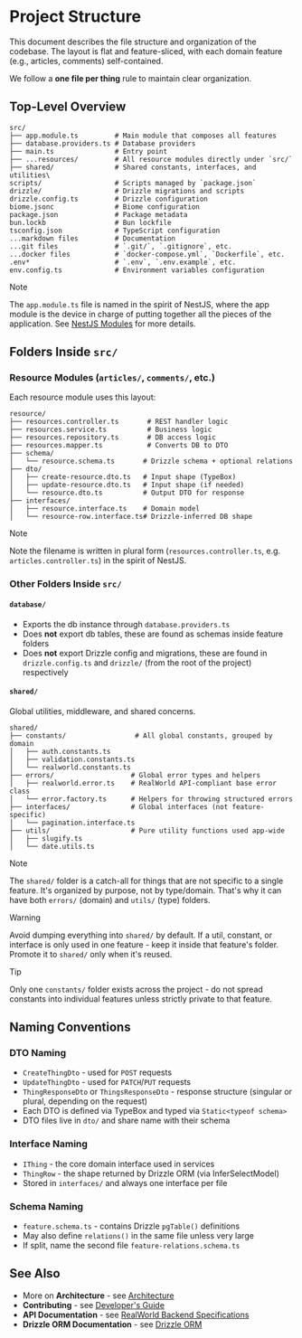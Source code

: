 # Project Structure

This document describes the file structure and organization of the codebase. The layout is flat and feature-sliced, with each domain feature (e.g., articles, comments) self-contained.

We follow a **one file per thing** rule to maintain clear organization.

## Top-Level Overview

```plaintext
src/
├── app.module.ts         # Main module that composes all features
├── database.providers.ts # Database providers
├── main.ts               # Entry point
├── ...resources/         # All resource modules directly under `src/`
├── shared/               # Shared constants, interfaces, and utilities\
scripts/                  # Scripts managed by `package.json`
drizzle/                  # Drizzle migrations and scripts
drizzle.config.ts         # Drizzle configuration
biome.jsonc               # Biome configuration
package.json              # Package metadata
bun.lockb                 # Bun lockfile
tsconfig.json             # TypeScript configuration
...markdown files         # Documentation
...git files              # `.git/`, `.gitignore`, etc.
...docker files           # `docker-compose.yml`, `Dockerfile`, etc.
.env*                     # `.env`, `.env.example`, etc.
env.config.ts             # Environment variables configuration
```

> [!NOTE]
> The `app.module.ts` file is named in the spirit of NestJS, where the app module is the device in charge of putting together all the pieces of the application. See [NestJS Modules](https://docs.nestjs.com/modules) for more details.

## Folders Inside `src/`

### Resource Modules (`articles/`, `comments/`, etc.)

Each resource module uses this layout:

```plaintext
resource/
├── resources.controller.ts       # REST handler logic
├── resources.service.ts          # Business logic
├── resources.repository.ts       # DB access logic
├── resources.mapper.ts           # Converts DB to DTO
├── schema/
│   └── resource.schema.ts       # Drizzle schema + optional relations
├── dto/
│   ├── create-resource.dto.ts   # Input shape (TypeBox)
│   ├── update-resource.dto.ts   # Input shape (if needed)
│   └── resource.dto.ts          # Output DTO for response
├── interfaces/
│   ├── resource.interface.ts    # Domain model
│   └── resource-row.interface.ts# Drizzle-inferred DB shape
```

> [!NOTE]
> Note the filename is written in plural form (`resources.controller.ts`, e.g. `articles.controller.ts`) in the spirit of NestJS.

### Other Folders Inside `src/`

#### `database/`

- Exports the db instance through `database.providers.ts`
- Does **not** export db tables, these are found as schemas inside feature folders
- Does **not** export Drizzle config and migrations, these are found in `drizzle.config.ts` and `drizzle/` (from the root of the project) respectively

#### `shared/`

Global utilities, middleware, and shared concerns.

```plaintext
shared/
├── constants/                 # All global constants, grouped by domain
│   ├── auth.constants.ts
│   ├── validation.constants.ts
│   └── realworld.constants.ts
├── errors/                   # Global error types and helpers
│   ├── realworld.error.ts    # RealWorld API-compliant base error class
│   └── error.factory.ts      # Helpers for throwing structured errors
├── interfaces/               # Global interfaces (not feature-specific)
│   └── pagination.interface.ts
├── utils/                    # Pure utility functions used app-wide
│   ├── slugify.ts
│   └── date.utils.ts
```

> [!NOTE]
> The `shared/` folder is a catch-all for things that are not specific to a single feature. It's organized by purpose, not by type/domain. That's why it can have both `errors/` (domain) and `utils/` (type) folders.

> [!WARNING]
> Avoid dumping everything into `shared/` by default. If a util, constant, or interface is only used in one feature - keep it inside that feature's folder. Promote it to `shared/` only when it's reused.

> [!TIP]
> Only one `constants/` folder exists across the project - do not spread constants into individual features unless strictly private to that feature.

## Naming Conventions

### DTO Naming

- `CreateThingDto` - used for `POST` requests
- `UpdateThingDto` - used for `PATCH`/`PUT` requests
- `ThingResponseDto` or `ThingsResponseDto` - response structure (singular or plural, depending on the request)
- Each DTO is defined via TypeBox and typed via `Static<typeof schema>`
- DTO files live in `dto/` and share name with their schema

### Interface Naming

- `IThing` - the core domain interface used in services
- `ThingRow` - the shape returned by Drizzle ORM (via InferSelectModel)
- Stored in `interfaces/` and always one interface per file

### Schema Naming

- `feature.schema.ts` - contains Drizzle `pgTable()` definitions
- May also define `relations()` in the same file unless very large
- If split, name the second file `feature-relations.schema.ts`

## See Also

- More on **Architecture** - see [Architecture](ARCHITECTURE.md)
- **Contributing** - see [Developer's Guide](CONTRIBUTING.md)
- **API Documentation** - see [RealWorld Backend Specifications](https://realworld-docs.netlify.app/specifications/backend/introduction/)
- **Drizzle ORM Documentation** - see [Drizzle ORM](https://orm.drizzle.team/)
